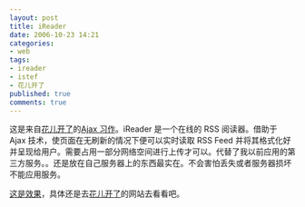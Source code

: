 ```yaml
---
layout: post
title: iReader
date: 2006-10-23 14:21
categories: 
- web
tags:
- ireader
- istef
- 花儿开了
published: true
comments: true
---
```

<p><p>这是来自<a href="http://blog.istef.info/">花儿开了</a>的<a href="http://blog.istef.info/2005/10/04/ajax-work-ireader/">Ajax 习作</a>。iReader 是一个在线的 RSS 阅读器。借助于 Ajax 技术，使页面在无刷新的情况下便可以实时读取 RSS Feed 并将其格式化好并呈现给用户。需要占用一部分网络空间进行上传才可以。代替了我以前应用的第三方服务。。还是放在自己服务器上的东西最实在。不会害怕丢失或者服务器损坏不能应用服务。</p>  <p><a href="http://www.ivandoo.com/blog/iReader/index.php">这是效果</a>，具体还是去<a href="http://blog.istef.info/">花儿开了</a>的网站去看看吧。</p></p>
